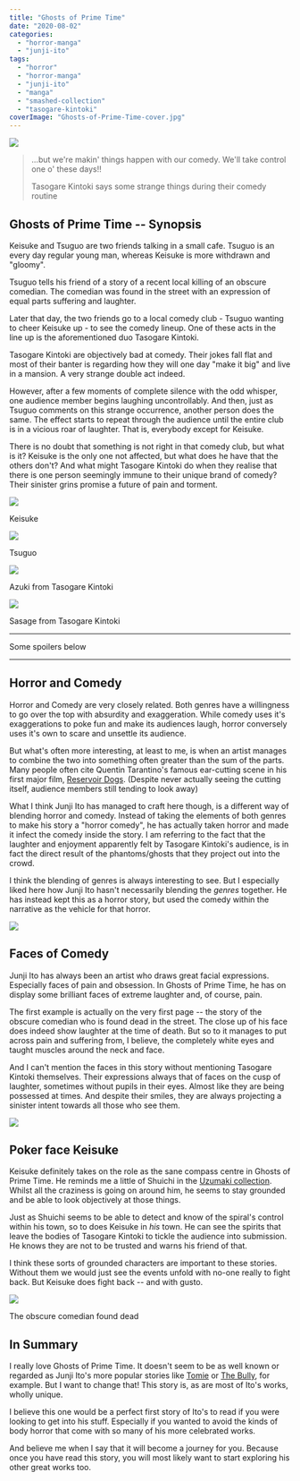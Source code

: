 ```yaml
---
title: "Ghosts of Prime Time"
date: "2020-08-02"
categories: 
  - "horror-manga"
  - "junji-ito"
tags: 
  - "horror"
  - "horror-manga"
  - "junji-ito"
  - "manga"
  - "smashed-collection"
  - "tasogare-kintoki"
coverImage: "Ghosts-of-Prime-Time-cover.jpg"
---
```


[![](images/Ghosts-of-Prime-Time-cover-688x1024.jpg)](https://davidpeach.co.uk/wp-content/uploads/2023/05/Ghosts-of-Prime-Time-cover.jpg)

> ...but we're makin' things happen with our comedy. We'll take control one o' these days!!
> 
> Tasogare Kintoki says some strange things during their comedy routine

## Ghosts of Prime Time -- Synopsis

Keisuke and Tsuguo are two friends talking in a small cafe. Tsuguo is an every day regular young man, whereas Keisuke is more withdrawn and "gloomy".

Tsuguo tells his friend of a story of a recent local killing of an obscure comedian. The comedian was found in the street with an expression of equal parts suffering and laughter.

Later that day, the two friends go to a local comedy club - Tsuguo wanting to cheer Keisuke up - to see the comedy lineup. One of these acts in the line up is the aforementioned duo Tasogare Kintoki.

Tasogare Kintoki are objectively bad at comedy. Their jokes fall flat and most of their banter is regarding how they will one day "make it big" and live in a mansion. A very strange double act indeed.

However, after a few moments of complete silence with the odd whisper, one audience member begins laughing uncontrollably. And then, just as Tsuguo comments on this strange occurrence, another person does the same. The effect starts to repeat through the audience until the entire club is in a vicious roar of laughter. That is, everybody except for Keisuke.

There is no doubt that something is not right in that comedy club, but what is it? Keisuke is the only one not affected, but what does he have that the others don't? And what might Tasogare Kintoki do when they realise that there is one person seemingly immune to their unique brand of comedy? Their sinister grins promise a future of pain and torment.

[![](images/Keisuke.jpg)](https://davidpeach.co.uk/wp-content/uploads/2023/05/Keisuke.jpg)

Keisuke

[![](images/Tsuguo.jpg)](https://davidpeach.co.uk/wp-content/uploads/2023/05/Tsuguo.jpg)

Tsuguo

[![](images/Azuki-from-Tasogare-Kintoki.jpg)](https://davidpeach.co.uk/wp-content/uploads/2023/05/Azuki-from-Tasogare-Kintoki.jpg)

Azuki from Tasogare Kintoki

[![](images/Sasage-from-Tasogare-Kintoki.jpg)](https://davidpeach.co.uk/wp-content/uploads/2023/05/Sasage-from-Tasogare-Kintoki.jpg)

Sasage from Tasogare Kintoki

* * *

Some spoilers below

* * *

## Horror and Comedy

Horror and Comedy are very closely related. Both genres have a willingness to go over the top with absurdity and exaggeration. While comedy uses it's exaggerations to poke fun and make its audiences laugh, horror conversely uses it's own to scare and unsettle its audience.

But what's often more interesting, at least to me, is when an artist manages to combine the two into something often greater than the sum of the parts. Many people often cite Quentin Tarantino's famous ear-cutting scene in his first major film, [Reservoir Dogs](https://en.wikipedia.org/wiki/Reservoir_Dogs). (Despite never actually seeing the cutting itself, audience members still tending to look away)

What I think Junji Ito has managed to craft here though, is a different way of blending horror and comedy. Instead of taking the elements of both genres to make his story a "horror comedy", he has actually taken horror and made it infect the comedy inside the story. I am referring to the fact that the laughter and enjoyment apparently felt by Tasogare Kintoki's audience, is in fact the direct result of the phantoms/ghosts that they project out into the crowd.

I think the blending of genres is always interesting to see. But I especially liked here how Junji Ito hasn't necessarily blending the _genres_ together. He has instead kept this as a horror story, but used the comedy within the narrative as the vehicle for that horror.

[![](images/The-blank-eyed-stare-of-Tasogare-Kintoki.jpg)](https://davidpeach.co.uk/wp-content/uploads/2023/05/The-blank-eyed-stare-of-Tasogare-Kintoki.jpg)

## Faces of Comedy

Junji Ito has always been an artist who draws great facial expressions. Especially faces of pain and obsession. In Ghosts of Prime Time, he has on display some brilliant faces of extreme laughter and, of course, pain.

The first example is actually on the very first page -- the story of the obscure comedian who is found dead in the street. The close up of his face does indeed show laughter at the time of death. But so to it manages to put across pain and suffering from, I believe, the completely white eyes and taught muscles around the neck and face.

And I can't mention the faces in this story without mentioning Tasogare Kintoki themselves. Their expressions always that of faces on the cusp of laughter, sometimes without pupils in their eyes. Almost like they are being possessed at times. And despite their smiles, they are always projecting a sinister intent towards all those who see them.

[![](images/The-audience-cant-stop-laughing.jpg)](https://davidpeach.co.uk/wp-content/uploads/2023/05/The-audience-cant-stop-laughing.jpg)

## Poker face Keisuke

Keisuke definitely takes on the role as the sane compass centre in Ghosts of Prime Time. He reminds me a little of Shuichi in the [Uzumaki collection](https://junjiitomanga.com/tag/uzumaki/). Whilst all the craziness is going on around him, he seems to stay grounded and be able to look objectively at those things.

Just as Shuichi seems to be able to detect and know of the spiral's control within his town, so to does Keisuke in _his_ town. He can see the spirits that leave the bodies of Tasogare Kintoki to tickle the audience into submission. He knows they are not to be trusted and warns his friend of that.

I think these sorts of grounded characters are important to these stories. Without them we would just see the events unfold with no-one really to fight back. But Keisuke does fight back -- and with gusto.

[![](images/The-obscure-comedian-found-dead.jpg)](https://davidpeach.co.uk/wp-content/uploads/2023/05/The-obscure-comedian-found-dead.jpg)

The obscure comedian found dead

## In Summary

I really love Ghosts of Prime Time. It doesn't seem to be as well known or regarded as Junji Ito's more popular stories like [Tomie](https://junjiitomanga.com/tag/tomie-collection/) or [The Bully](https://junjiitomanga.com/the-bully/), for example. But I want to change that! This story is, as are most of Ito's works, wholly unique.

I believe this one would be a perfect first story of Ito's to read if you were looking to get into his stuff. Especially if you wanted to avoid the kinds of body horror that come with so many of his more celebrated works.

And believe me when I say that it will become a journey for you. Because once you have read this story, you will most likely want to start exploring his other great works too.
